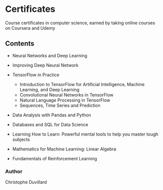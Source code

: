 # Certificates
 Course certificates in computer science, earned by taking online courses on Coursera and Udemy

## Contents

- Neural Networks and Deep Learning
- Improving Deep Neural Network

- TensorFlow in Practice
  - Introduction to TensorFlow for Artificial Intelligence, Machine Learning, and Deep Learning 
  - Convolutional Neural Networks in TensorFlow
  - Natural Language Processing in TensorFlow
  - Sequences, Time Series and Prediction

- Data Analysis with Pandas and Python
- Databases and SQL for Data Science

- Learning How to Learn: Powerful mental tools to help you master tough subjects

- Mathematics for Machine Learning: Linear Algebra

- Fundamentals of Reinforcement Learning


### Author
Christophe Duvillard
